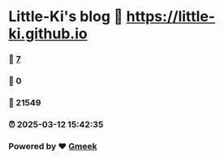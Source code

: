 # Little-Ki's blog :link: https://little-ki.github.io 
### :page_facing_up: [7](https://little-ki.github.io/tag.html) 
### :speech_balloon: 0 
### :hibiscus: 21549 
### :alarm_clock: 2025-03-12 15:42:35 
### Powered by :heart: [Gmeek](https://github.com/Meekdai/Gmeek)

